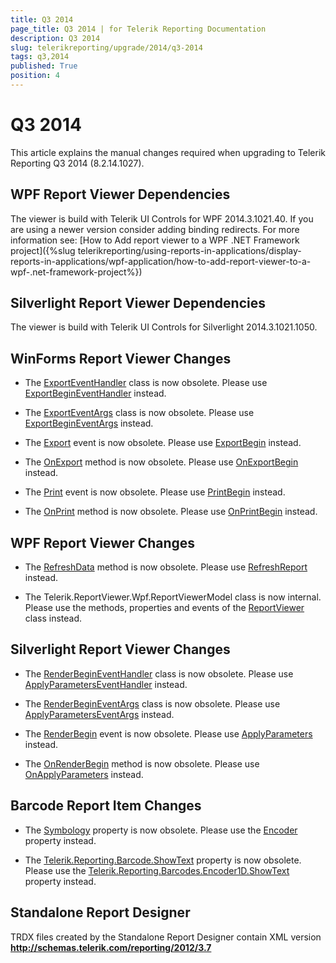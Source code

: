 ```yaml
---
title: Q3 2014
page_title: Q3 2014 | for Telerik Reporting Documentation
description: Q3 2014
slug: telerikreporting/upgrade/2014/q3-2014
tags: q3,2014
published: True
position: 4
---
```


# Q3 2014



This article explains the manual changes required when upgrading to Telerik Reporting Q3 2014 (8.2.14.1027).

## WPF Report Viewer Dependencies

The viewer is build with Telerik UI Controls for WPF 2014.3.1021.40. If you are using a newer version consider adding binding redirects. For more information see:           [How to Add report viewer to a WPF .NET Framework project]({%slug telerikreporting/using-reports-in-applications/display-reports-in-applications/wpf-application/how-to-add-report-viewer-to-a-wpf-.net-framework-project%})

## Silverlight Report Viewer Dependencies

The viewer is build with Telerik UI Controls for Silverlight 2014.3.1021.1050.         

## WinForms Report Viewer Changes

* The [ExportEventHandler](/reporting/api/Telerik.ReportViewer.WinForms.ExportEventHandler) class is now obsolete.               Please use [ExportBeginEventHandler](/reporting/api/Telerik.ReportViewer.Common.ExportBeginEventHandler) instead.             

* The [ExportEventArgs](/reporting/api/Telerik.ReportViewer.WinForms.ExportEventArgs) class is now obsolete.               Please use [ExportBeginEventArgs](/reporting/api/Telerik.ReportViewer.Common.ExportBeginEventArgs) instead.             

* The [Export](/reporting/api/Telerik.ReportViewer.WinForms.ReportViewerBase#Telerik_ReportViewer_WinForms_ReportViewerBase_Export) event is now obsolete.               Please use [ExportBegin](/reporting/api/Telerik.ReportViewer.WinForms.ReportViewerBase#Telerik_ReportViewer_WinForms_ReportViewerBase_ExportBegin) instead.             

* The [OnExport](/reporting/api/Telerik.ReportViewer.WinForms.ReportViewerBase#Telerik_ReportViewer_WinForms_ReportViewerBase_OnExport_Telerik_ReportViewer_WinForms_ExportEventArgs_) method is now obsolete.               Please use [OnExportBegin](/reporting/api/Telerik.ReportViewer.WinForms.ReportViewerBase#Telerik_ReportViewer_WinForms_ReportViewerBase_OnExportBegin_Telerik_ReportViewer_Common_ExportBeginEventArgs_) instead.             

* The [Print](/reporting/api/Telerik.ReportViewer.WinForms.ReportViewerBase#Telerik_ReportViewer_WinForms_ReportViewerBase_Print) event is now obsolete.               Please use [PrintBegin](/reporting/api/Telerik.ReportViewer.WinForms.ReportViewerBase#Telerik_ReportViewer_WinForms_ReportViewerBase_PrintBegin) instead.             

* The [OnPrint](/reporting/api/Telerik.ReportViewer.WinForms.ReportViewerBase#Telerik_ReportViewer_WinForms_ReportViewerBase_OnPrint_System_ComponentModel_CancelEventArgs_) method is now obsolete.               Please use [OnPrintBegin](/reporting/api/Telerik.ReportViewer.WinForms.ReportViewerBase#Telerik_ReportViewer_WinForms_ReportViewerBase_OnPrintBegin_System_ComponentModel_CancelEventArgs_) instead.             

## WPF Report Viewer Changes

* The [RefreshData](/reporting/api/Telerik.ReportViewer.Wpf.ReportViewer#Telerik_ReportViewer_Wpf_ReportViewer_RefreshData) method is now obsolete.               Please use [RefreshReport](/reporting/api/Telerik.ReportViewer.Wpf.ReportViewer#Telerik_ReportViewer_Wpf_ReportViewer_RefreshReport) instead.             

* The Telerik.ReportViewer.Wpf.ReportViewerModel class is now internal.               Please use the methods, properties and events of the [ReportViewer](/reporting/api/Telerik.ReportViewer.Wpf.ReportViewer) class instead.             

## Silverlight Report Viewer Changes

* The [RenderBeginEventHandler](/reporting/api/Telerik.ReportViewer.Silverlight.RenderBeginEventHandler) class is now obsolete.               Please use [ApplyParametersEventHandler](/reporting/api/Telerik.ReportViewer.Silverlight.ApplyParametersEventHandler) instead.             

* The [RenderBeginEventArgs](/reporting/api/Telerik.ReportViewer.Silverlight.RenderBeginEventArgs) class is now obsolete.               Please use [ApplyParametersEventArgs](/reporting/api/Telerik.ReportViewer.Silverlight.ApplyParametersEventArgs) instead.             

* The [RenderBegin](/reporting/api/Telerik.ReportViewer.Silverlight.ReportViewer#Telerik_ReportViewer_Silverlight_ReportViewer_RenderBegin) event is now obsolete.               Please use [ApplyParameters](/reporting/api/Telerik.ReportViewer.Silverlight.ReportViewer#Telerik_ReportViewer_Silverlight_ReportViewer_ApplyParameters) instead.             

* The [OnRenderBegin](/reporting/api/Telerik.ReportViewer.Silverlight.ReportViewer#Telerik_ReportViewer_Silverlight_ReportViewer_OnRenderBegin_Telerik_Reporting_Service_NameValueDictionary_) method is now obsolete.               Please use [OnApplyParameters](/reporting/api/Telerik.ReportViewer.Silverlight.ReportViewer#Telerik_ReportViewer_Silverlight_ReportViewer_OnApplyParameters_Telerik_ReportViewer_Silverlight_ApplyParametersEventArgs_) instead.             

## Barcode Report Item Changes

* The [Symbology](/reporting/api/Telerik.Reporting.Barcode#Telerik_Reporting_Barcode_Symbology) property is now obsolete.               	Please use the [Encoder](/reporting/api/Telerik.Reporting.Barcode#Telerik_Reporting_Barcode_Encoder) property instead.             

* The [Telerik.Reporting.Barcode.ShowText](/reporting/api/Telerik.Reporting.Barcode#Telerik_Reporting_Barcode_ShowText) property is now obsolete.               	Please use the [Telerik.Reporting.Barcodes.Encoder1D.ShowText](/reporting/api/Telerik.Reporting.Barcodes.Encoder1D#Telerik_Reporting_Barcodes_Encoder1D_ShowText) property instead.             

## Standalone Report Designer

TRDX files created by the Standalone Report Designer contain XML version __http://schemas.telerik.com/reporting/2012/3.7__
